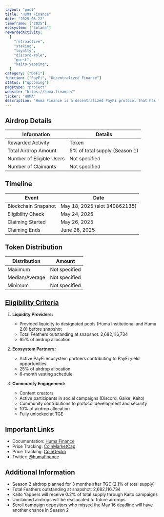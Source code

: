 ```yaml
---
layout: "post"
title: "Huma Finance"
date: "2025-05-22"
timeframe: ["2025"]
ecosystem: ["Solana"]
rewardedActivity:
  [
    "retroactive",
    "staking",
    "loyalty",
    "discord-role",
    "quest",
    "kaito-yapping",
  ]
category: ["DeFi"]
function: ["PayFi", "Decentralized Finance"]
status: ["upcoming"]
pagetype: "project"
website: "https://huma.finance/"
ticker: "HUMA"
description: "Huma Finance is a decentralized PayFi protocol that has facilitated over $4.4 billion in PayFi transactions, focusing on bringing real yield on-chain through its ecosystem partners."
---
```


## Airdrop Details

| Information              | Details                       |
| ------------------------ | ----------------------------- |
| Rewarded Activity        | Token                         |
| Total Airdrop Amount     | 5% of total supply (Season 1) |
| Number of Eligible Users | Not specified                 |
| Number of Claimants      | Not specified                 |

## Timeline

| Event               | Date                          |
| ------------------- | ----------------------------- |
| Blockchain Snapshot | May 18, 2025 (slot 340862135) |
| Eligibility Check   | May 24, 2025                  |
| Claiming Started    | May 26, 2025                  |
| Claiming Ends       | June 26, 2025                 |

## Token Distribution

| Distribution   | Amount        |
| -------------- | ------------- |
| Maximum        | Not specified |
| Median/Average | Not specified |
| Minimum        | Not specified |

## [Eligibility Criteria](https://x.com/humafinance/status/1925439234955255912)

1. **Liquidity Providers:**

   - Provided liquidity to designated pools (Huma Institutional and Huma 2.0) before snapshot
   - Total Feathers outstanding at snapshot: 2,682,116,734
   - 65% of airdrop allocation

2. **Ecosystem Partners:**

   - Active PayFi ecosystem partners contributing to PayFi yield opportunities
   - 25% of airdrop allocation
   - 6-month vesting schedule

3. **Community Engagement:**
   - Content creators
   - Active participants in social campaigns (Discord, Galxe, Kaito)
   - Community contributions to protocol development and security
   - 10% of airdrop allocation
   - Fully unlocked at TGE

## Important Links

- Documentation: [Huma Finance](https://huma.finance/)
- Price Tracking: [CoinMarketCap](https://coinmarketcap.com/currencies/huma-finance/)
- Price Tracking: [CoinGecko](https://www.coingecko.com/en/coins/huma-finance)
- Twitter: [@humafinance](https://x.com/humafinance)

## Additional Information

- Season 2 airdrop planned for 3 months after TGE (2.1% of total supply)
- Total Feathers outstanding at snapshot: 2,682,116,734
- Kaito Yappers will receive 0.2% of total supply through Kaito campaigns
- Unclaimed airdrops will be reallocated to future airdrops
- Scroll campaign depositors who missed the May 16 deadline will have another chance in Season 2
